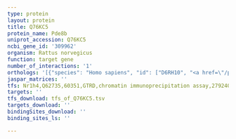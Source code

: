 ```yaml
---
type: protein
layout: protein
title: Q76KC5
protein_name: Pde8b
uniprot_accession: Q76KC5
ncbi_gene_id: '309962'
organism: Rattus norvegicus
function: target gene
number_of_interactions: '1'
orthologs: '[{"species": "Homo sapiens", "id": ["D6RH10", "<a href=\"/protein/o95263\">O95263</a>"]}, {"species": "Mus musculus", "id": ["<a href=\"/protein/e9q4s1\">E9Q4S1</a>"]}, {"species": "Caenorhabditis elegans", "id": ["<a href=\"/protein/q9n2v9\">Q9N2V9</a>"]}]'
jaspar_matrices: ''
tfs: Nr1h4,Q62735,60351,GTRD,chromatin immunoprecipitation assay,27924024%5Buid%5D,No
targets: ''
tfs_download: tfs_of_Q76KC5.tsv
targets_download: ''
bindingSites_download: ''
binding_sites_ls: ''

---
```

